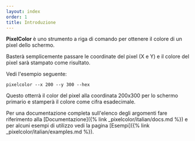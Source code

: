 ```yaml
---
layout: index
order: 1
title: Introduzione
---
```

**PixelColor** è uno strumento a riga di comando per ottenere il colore di un
pixel dello schermo.

Basterà semplicemente passare le coordinate del pixel (X e Y) e il colore del
pixel sarà stampato come risultato.

Vedi l'esempio seguente:

```shell
pixelcolor --x 200 --y 300 --hex
```

Questo otterrà il color del pixel alla coordinata 200x300 per lo schermo
primario e stamperà il colore come cifra esadecimale.

Per una documentazione completa sull'elenco degli argomenti fare riferimento
alla [Documentazione]({% link _pixelcolor/italian/docs.md %}) e per alcuni
esempi di utilizzo vedi la pagina
[Esempi]({% link _pixelcolor/italian/examples.md %}).
